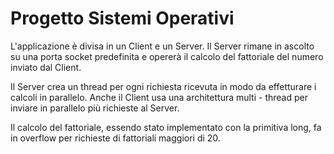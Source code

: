 # Progetto Sistemi Operativi 

L'applicazione è divisa in un Client e un Server. Il Server rimane in ascolto su una porta socket predefinita e 
opererà il calcolo del fattoriale del numero inviato dal Client.


Il Server crea un thread per ogni richiesta ricevuta in modo da effetturare i calcoli in parallelo. 
Anche il Client usa una architettura multi - thread per inviare in parallelo più richieste al Server. 

Il calcolo del fattoriale, essendo stato implementato con la primitiva long, fa in overflow per richieste di fattoriali maggiori di 20. 

